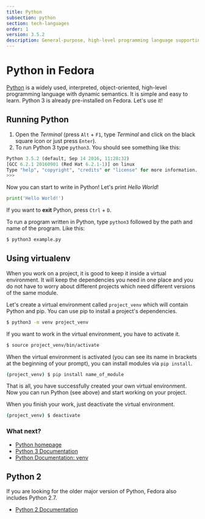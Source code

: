 ```yaml
---
title: Python
subsection: python
section: tech-languages
order: 1
version: 3.5.2
description: General-purpose, high-level programming language supporting multiple programming paradigms.
---
```


# Python in Fedora

[Python](https://www.python.org/) is a widely used, interpreted, object-oriented, high-level programming language with dynamic semantics. It is simple and easy to learn.
Python 3 is already pre-installed on Fedora. Let's use it!

## Running Python

1. Open the _Terminal_ (press `Alt` + `F1`, type _Terminal_ and click on the black square icon or just press `Enter`).
2. To run Python 3 type `python3`. You should see something like this:

```python
Python 3.5.2 (default, Sep 14 2016, 11:28:32)
[GCC 6.2.1 20160901 (Red Hat 6.2.1-1)] on linux
Type "help", "copyright", "credits" or "license" for more information.
>>> 
```

Now you can start to write in Python! Let's print _Hello World_!

```python
print('Hello World!')
```

If you want to **exit** Python, press `Ctrl` + `D`.

To run a program written in Python, type `python3` followed by the path and name of the program. Like this:

```bash
$ python3 example.py
```

## Using virtualenv

When you work on a project, it is good to keep it inside a virtual environment. It will keep the dependencies you need in one place and you do not have to worry about different projects which need different versions of the same module.

Let's create a virtual environment called `project_venv` which will contain Python and pip. You can use pip to install a project's dependencies.

```bash
$ python3 -m venv project_venv
```

If you want to work in the virtual environment, you have to activate it.

```bash
$ source project_venv/bin/activate
```

When the virtual environment is activated (you can see its name in brackets at the beginning of your prompt), you can install modules via `pip install`.

```bash
(project_venv) $ pip install name_of_module
```

That is all, you have successfully created your own virtual environment. Now you can run Python (see above) and start working on your project.

When you finish your work, just deactivate the virtual environment.

```bash
(project_venv) $ deactivate
```

### What next?

* [Python homepage](https://www.python.org/)
* [Python 3 Documentation](https://docs.python.org/3/)
* [Python Documentation: venv](https://docs.python.org/3/library/venv.html#module-venv)

## Python 2

If you are looking for the older major version of Python, Fedora also includes Python 2.7.

* [Python 2 Documentation](https://docs.python.org/2/)
